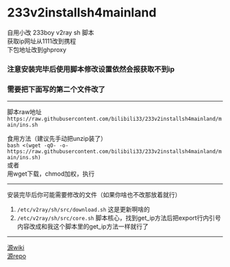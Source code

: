 # 233v2installsh4mainland

自用小改 233boy v2ray sh 脚本  
获取ip网址从1111改到携程  
下包地址改到ghproxy  

### 注意安装完毕后使用脚本修改设置依然会报获取不到ip
### 需要把下面写的第二个文件改了  

- - -
脚本raw地址  
`https://raw.githubusercontent.com/bilibili33/233v2installsh4mainland/main/ins.sh`  

食用方法（建议先手动把unzip装了）  
`bash <(wget -qO- -o- https://raw.githubusercontent.com/bilibili33/233v2installsh4mainland/main/ins.sh)`  
或者  
用wget下载，chmod加权，执行  

- - -
安装完毕后你可能需要修改的文件（如果你啥也不改那放着就行）  
1. `/etc/v2ray/sh/src/download.sh`  这是更新啊啥的
2. `/etc/v2ray/sh/src/core.sh`  脚本核心，找到get_ip方法后把export行内引号内容改成和我这个脚本里的get_ip方法一样就行了

- - -
[源wiki](https://233boy.com/v2ray/v2ray-script/)  
[源repo](https://github.com/233boy/v2ray/tree/master)  

